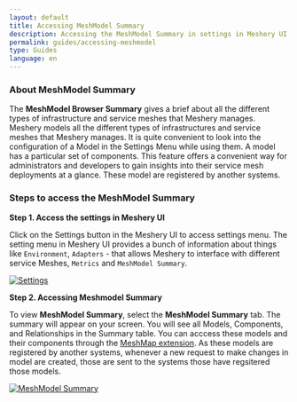 ```yaml
---
layout: default
title: Accessing MeshModel Summary
description: Accessing the MeshModel Summary in settings in Meshery UI
permalink: guides/accessing-meshmodel
type: Guides
language: en
---
```



### **About MeshModel Summary**


The **MeshModel Browser Summary** gives a brief about all the different types of infrastructure and service meshes that Meshery manages. Meshery models all the different types of infrastructures and service meshes that Meshery manages.  It is quite convenient to look into the configuration of a Model in the Settings Menu while using them. A model has a particular set of components. This feature offers a convenient way for administrators and developers to gain insights into their service mesh deployments at a glance. These model are registered by another systems.

### Steps to access the MeshModel Summary


**Step 1. Access the settings in Meshery UI**


Click on the Settings button in the Meshery UI to access settings menu. The setting menu in Meshery UI provides a bunch of information about things like `Environment`, `Adapters` - that allows Meshery to interface with different service Meshes, `Metrics` and  `MeshModel Summary`. 

<a href="{{ site.baseurl }}/assets/img/meshmodel/settings-meshmodal.png"><img alt="Settings" style="border-radius: 0.5%;" style="width:500px;height:auto;" src="{{ site.baseurl }}/assets/img/meshmodel/settings-meshmodal.png" /></a>


**Step 2. Accessing Meshmodel Summary**


To view **MeshModel Summary**, select the **MeshModel Summary** tab. The summary will appear on your screen.
You will see all Models, Components, and Relationships in the Summary table. You can acccess these models and their components through the [MeshMap extension]({{site.baseurl}}/extensions/meshmap). As these models are registered by another systems, whenever a new request to make changes in model are created, those are sent to the systems those have regsitered those models.


<a href="{{ site.baseurl }}/assets/img/meshmodel/settings-meshmodel-summary.png"><img alt="MeshModel Summary" style="border-radius: 0.5%;" style="width:500px;height:auto;" src="{{ site.baseurl }}/assets/img/meshmodel/settings-meshmodel-summary.png" /></a>
